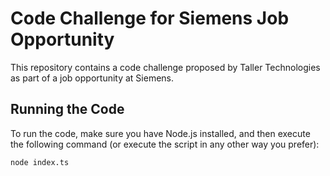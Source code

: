 # Code Challenge for Siemens Job Opportunity

This repository contains a code challenge proposed by Taller Technologies as part of a job opportunity at Siemens.

## Running the Code

To run the code, make sure you have Node.js installed, and then execute the following command (or execute the script in any other way you prefer):

```bash
node index.ts
